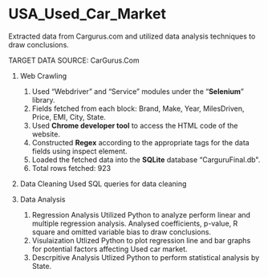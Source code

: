 # USA_Used_Car_Market
Extracted data from Cargurus.com and utilized data analysis techniques to draw conclusions.  

TARGET DATA SOURCE: CarGurus.Com  
1) Web Crawling
   1) Used “Webdriver” and “Service” modules under the “**Selenium**” library.
   2) Fields fetched from each block:  Brand, Make, Year, MilesDriven, Price, EMI, City, State.
   3) Used **Chrome developer tool** to access the HTML code of the website.
   4) Constructed **Regex** according to the appropriate tags for the data fields using inspect element.
   5) Loaded the fetched data into the **SQLite** database “CarguruFinal.db".
   6) Total rows fetched: 923 

2)  Data Cleaning
   Used SQL queries for data cleaning

4) Data Analysis
      1) Regression Analysis
         Utilized Python to analyze perform linear and multiple regression analysis. Analysed coefficients, p-value, R square and omitted variable bias
         to draw conclusions.
      2) Visulaization
          Utlized Python to plot regression line and bar graphs for potential factors affecting Used car market.
      3) Descrpitive Analysis
         Utlized Python to perform statistical analysis by State. 
